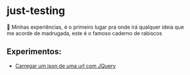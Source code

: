 # just-testing
🧪 Minhas experiências, é o primeiro lugar pra onde irá qualquer ideia que me acorde de madrugada, este é o famoso caderno de rabiscos

## Experimentos:
* [Carregar um json de uma url com JQuery](https://mokuseidev.github.io/just-testing/read-json-from-url-with-query/)
